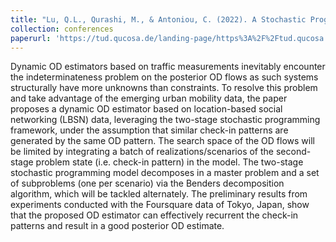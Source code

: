 ```yaml
---
title: "Lu, Q.L., Qurashi, M., & Antoniou, C. (2022). A Stochastic Programming Method for OD Estimation Using LBSN Check-In Data. In 4th Symposium on Management of Future Motorway and Urban Traffic Systems."
collection: conferences
paperurl: 'https://tud.qucosa.de/landing-page/https%3A%2F%2Ftud.qucosa.de%2Fapi%2Fqucosa%253A85978%2Fmets%2F/'
---
```

Dynamic OD estimators based on traffic measurements inevitably encounter the indeterminateness problem on the posterior OD flows as such systems structurally have more unknowns than constraints. To resolve this problem and take advantage of the emerging urban mobility data, the paper proposes a dynamic OD estimator based on location-based social networking (LBSN) data, leveraging the two-stage stochastic programming framework, under the assumption that similar check-in patterns are generated by the same OD pattern. The search space of the OD flows will be limited by integrating a batch of realizations/scenarios of the second-stage problem state (i.e. check-in pattern) in the model. The two-stage stochastic programming model decomposes in a master problem and a set of subproblems (one per scenario) via the Benders decomposition algorithm, which will be tackled alternately. The preliminary results from experiments conducted with the Foursquare data of Tokyo, Japan, show that the proposed OD estimator can effectively recurrent the check-in patterns and result in a good posterior OD estimate.

